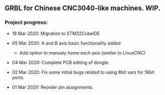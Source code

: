 ## GRBL for Chinese CNC3040-like machines. WIP.
### Project progress:

* 18 Mar 2020:  Migration to STM32CubeIDE
 
* 05 Mar 2020:  A and B axis basic functionality added
  * Add option to manualy home each axis (similar to LinuxCNC) 
* 04 Mar 2020:  Complete PCB editing of dongle. 
* 02 Mar 2020:  Fix some initial bugs related to using 8bit vars for 16bit ports.
* 01 Mar 2020:  Reorder pin assignments.
